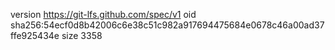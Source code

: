 version https://git-lfs.github.com/spec/v1
oid sha256:54ecf0d8b42006c6e38c51c982a917694475684e0678c46a00ad37ffe925434e
size 3358
